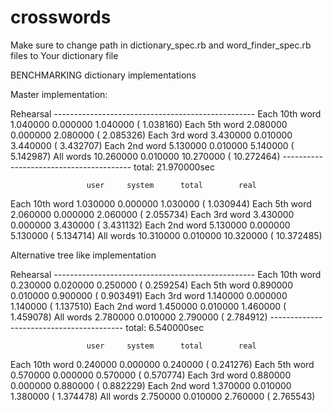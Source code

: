 crosswords
==========

Make sure to change path in dictionary_spec.rb and word_finder_spec.rb files to Your dictionary file


BENCHMARKING dictionary implementations

Master implementation:

Rehearsal --------------------------------------------------
Each 10th word   1.040000   0.000000   1.040000 (  1.038160)
Each 5th word    2.080000   0.000000   2.080000 (  2.085326)
Each 3rd word    3.430000   0.010000   3.440000 (  3.432707)
Each 2nd word    5.130000   0.010000   5.140000 (  5.142987)
All words       10.260000   0.010000  10.270000 ( 10.272464)
---------------------------------------- total: 21.970000sec

                     user     system      total        real
Each 10th word   1.030000   0.000000   1.030000 (  1.030944)
Each 5th word    2.060000   0.000000   2.060000 (  2.055734)
Each 3rd word    3.430000   0.000000   3.430000 (  3.431132)
Each 2nd word    5.130000   0.000000   5.130000 (  5.134714)
All words       10.310000   0.010000  10.320000 ( 10.372485)



Alternative tree like implementation

Rehearsal --------------------------------------------------
Each 10th word   0.230000   0.020000   0.250000 (  0.259254)
Each 5th word    0.890000   0.010000   0.900000 (  0.903491)
Each 3rd word    1.140000   0.000000   1.140000 (  1.137510)
Each 2nd word    1.450000   0.010000   1.460000 (  1.459078)
All words        2.780000   0.010000   2.790000 (  2.784912)
----------------------------------------- total: 6.540000sec

                     user     system      total        real
Each 10th word   0.240000   0.000000   0.240000 (  0.241276)
Each 5th word    0.570000   0.000000   0.570000 (  0.570774)
Each 3rd word    0.880000   0.000000   0.880000 (  0.882229)
Each 2nd word    1.370000   0.010000   1.380000 (  1.374478)
All words        2.750000   0.010000   2.760000 (  2.765543)
